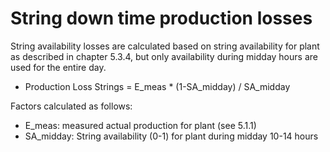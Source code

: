 # String down time production losses

String availability losses are calculated based on string availability for plant as described in chapter 5.3.4, but only availability during midday hours are used for the entire day.
- Production Loss Strings = E_meas * (1-SA_midday) / SA_midday

Factors calculated as follows:
- E_meas: measured actual production for plant (see 5.1.1)
- SA_midday: String availability (0-1) for plant during midday 10-14 hours
